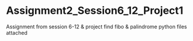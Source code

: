 # Assignment2_Session6_12_Project1
Assignment from session 6-12 &amp; project
find fibo & palindrome python files attached
